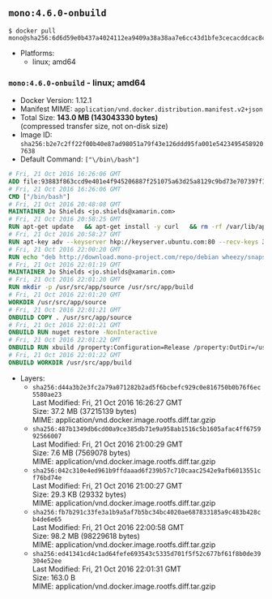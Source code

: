 ## `mono:4.6.0-onbuild`

```console
$ docker pull mono@sha256:6d6d59e0b437a4024112ea9409a38a38aa7e6cc43d1bfe3cecacddcac8c074b7
```

-	Platforms:
	-	linux; amd64

### `mono:4.6.0-onbuild` - linux; amd64

-	Docker Version: 1.12.1
-	Manifest MIME: `application/vnd.docker.distribution.manifest.v2+json`
-	Total Size: **143.0 MB (143043330 bytes)**  
	(compressed transfer size, not on-disk size)
-	Image ID: `sha256:b2e7c2ff22f00b40e87ad98051a79f43e126ddd95fa001e54234954589207638`
-	Default Command: `["\/bin\/bash"]`

```dockerfile
# Fri, 21 Oct 2016 16:26:06 GMT
ADD file:93883f863ccd9e401e4f945206887f251075a63d25a8129c9bd73e707397f109 in / 
# Fri, 21 Oct 2016 16:26:06 GMT
CMD ["/bin/bash"]
# Fri, 21 Oct 2016 20:48:08 GMT
MAINTAINER Jo Shields <jo.shields@xamarin.com>
# Fri, 21 Oct 2016 20:58:25 GMT
RUN apt-get update   && apt-get install -y curl   && rm -rf /var/lib/apt/lists/*
# Fri, 21 Oct 2016 20:58:27 GMT
RUN apt-key adv --keyserver hkp://keyserver.ubuntu.com:80 --recv-keys 3FA7E0328081BFF6A14DA29AA6A19B38D3D831EF
# Fri, 21 Oct 2016 22:00:20 GMT
RUN echo "deb http://download.mono-project.com/repo/debian wheezy/snapshots/4.6.0.245 main" > /etc/apt/sources.list.d/mono-xamarin.list   && apt-get update   && apt-get install -y binutils mono-devel ca-certificates-mono fsharp mono-vbnc nuget referenceassemblies-pcl   && rm -rf /var/lib/apt/lists/* /tmp/*
# Fri, 21 Oct 2016 22:01:19 GMT
MAINTAINER Jo Shields <jo.shields@xamarin.com>
# Fri, 21 Oct 2016 22:01:20 GMT
RUN mkdir -p /usr/src/app/source /usr/src/app/build
# Fri, 21 Oct 2016 22:01:20 GMT
WORKDIR /usr/src/app/source
# Fri, 21 Oct 2016 22:01:21 GMT
ONBUILD COPY . /usr/src/app/source
# Fri, 21 Oct 2016 22:01:21 GMT
ONBUILD RUN nuget restore -NonInteractive
# Fri, 21 Oct 2016 22:01:22 GMT
ONBUILD RUN xbuild /property:Configuration=Release /property:OutDir=/usr/src/app/build/
# Fri, 21 Oct 2016 22:01:22 GMT
ONBUILD WORKDIR /usr/src/app/build
```

-	Layers:
	-	`sha256:d44a3b2e3fc2a79a071282b2ad5f6bcbefc929c0e816750b0b76f6ec5580ae23`  
		Last Modified: Fri, 21 Oct 2016 16:26:27 GMT  
		Size: 37.2 MB (37215139 bytes)  
		MIME: application/vnd.docker.image.rootfs.diff.tar.gzip
	-	`sha256:487b1349db6cd00a9ce385db71e9a958ab1516c5b1605afac4ff675992566007`  
		Last Modified: Fri, 21 Oct 2016 21:00:29 GMT  
		Size: 7.6 MB (7569078 bytes)  
		MIME: application/vnd.docker.image.rootfs.diff.tar.gzip
	-	`sha256:042c310e4ed961b9ffdaaad6f239b57c710caac2542e9afb6013551cf76bd74e`  
		Last Modified: Fri, 21 Oct 2016 21:00:27 GMT  
		Size: 29.3 KB (29332 bytes)  
		MIME: application/vnd.docker.image.rootfs.diff.tar.gzip
	-	`sha256:fb7b291c33fe3a1b9a5af7b5bc34bc4020ae687833185a9c483b428cb4de6e65`  
		Last Modified: Fri, 21 Oct 2016 22:00:58 GMT  
		Size: 98.2 MB (98229618 bytes)  
		MIME: application/vnd.docker.image.rootfs.diff.tar.gzip
	-	`sha256:ed41341cd4c1ad64fefe693543c5335d701f5f52c677bf61f8b0de39304e52ee`  
		Last Modified: Fri, 21 Oct 2016 22:01:31 GMT  
		Size: 163.0 B  
		MIME: application/vnd.docker.image.rootfs.diff.tar.gzip
